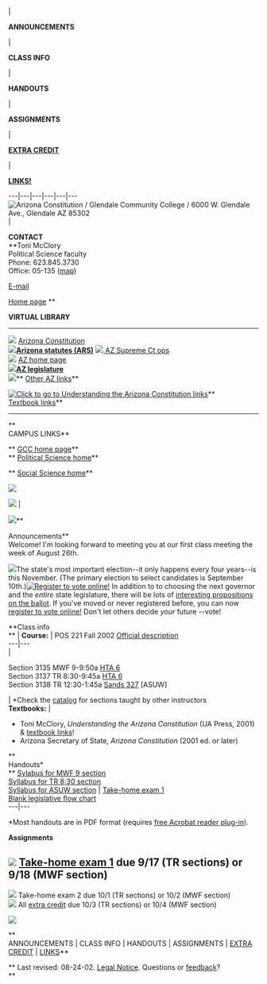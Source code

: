 |

**ANNOUNCEMENTS**

|

**CLASS INFO**

|

**HANDOUTS**

|

**ASSIGNMENTS**

|

**[EXTRA CREDIT](http://staff.gc.maricopa.edu/%7Etmcclory/az_extra.htm)**

|

**[LINKS!](http://staff.gc.maricopa.edu/%7Etmcclory/understanding/ch1.htm)**  
  
---|---|---|---|---|---  
![Arizona Constitution / Glendale Community College / 6000 W. Glendale Ave.,
Glendale AZ 85302](title_az.jpg)  
|

**CONTACT**  
  **Toni McClory  
  Political Science faculty  
  Phone: 623.845.3730  
  Office: 05-135
([map](http://www.gc.maricopa.edu/index/campus.cfm?see=Faculty_Offices_05-101_to_152))  
  
  [E-mail](mailto:toni.mcclory@gcmail.maricopa.edu)  
  
  [Home page](http://staff.gc.maricopa.edu/%7Etmcclory/) **

**VIRTUAL LIBRARY**  
  
---  
  
![](bullet.gif) [Arizona Constitution
](http://www.azleg.state.az.us/const/const.htm)  
**![](bullet.gif)[Arizona statutes
(ARS)](http://www.azleg.state.az.us/ars/ars.htm)** ![](bullet.gif)[ AZ Supreme
Ct ops](http://www.supreme.state.az.us/opin/) [  
![](bullet.gif)](http://www.law.cornell.edu/constitution/constitution.overview.html)
[AZ home page](http://www.az.gov/webapp/portal/)  
![](bullet.gif)**[AZ legislature](http://www.azleg.state.az.us/)**  
![](bullet.gif)** [Other AZ
links](http://gcweb.gc.maricopa.edu/socsci/polsci/links.htm#arizona)**  
  
[![Click to go to Understanding the Arizona Constitution
links](understandingsm.jpg)](http://staff.gc.maricopa.edu/%7Etmcclory/understanding/ch1.htm)**
[  
Textbook
links](http://staff.gc.maricopa.edu/%7Etmcclory/understanding/ch1.htm)**  
****  
  
**  
CAMPUS LINKS**  
  
**   [GCC home page](http://www.gc.maricopa.edu)**  
**   [Political Science home](http://gcweb.gc.maricopa.edu/socsci/polsci/)**  
  
**   [Social Science home](http://gcweb.gc.maricopa.edu/socsci/)**  
  
![](file:///C|/Documents%20and%20Settings/Toni%20McClory/My%20Documents/Websites/CLASSES/civil%20rights/pixel.gif)

![](file:///C|/Documents%20and%20Settings/Toni%20McClory/My%20Documents/Websites/CLASSES/civil%20rights/pixel.gif)
|

![](file:///C|/Documents%20and%20Settings/Toni%20McClory/My%20Documents/Websites/CLASSES/civil%20rights/pixel.gif)**  
  
Announcements**  
Welcome! I'm looking forward to meeting you at our first class meeting the
week of August 26th.

![](cbullet.gif)The state's most important election--it only happens every
four years--is this November. (The primary election to select candidates is
September 10th.)[![Register to vote
online!](ezvoter.jpg)](https://az.gov/webapp/evoter/) In addition to to
choosing the next governor and the _entire_ state legislature, there will be
lots of [interesting propositions on the
ballot](http://www.sosaz.com/election/2002/General/ballotmeasures.htm). If
you've moved or never registered before, you can now [register to vote
online!](https://az.gov/webapp/evoter/) Don't let others decide _your_ future
--vote!

**Class info  
** | **Course:** |  POS 221    Fall 2002    [Official
description](http://www.dist.maricopa.edu/curriculum/M-Z/936pos221.html)  
---|---  
  |

Section 3135 MWF 9-9:50a  [HTA
6](http://www.gc.maricopa.edu/index/campus.cfm?see=High_Tech_Annex)  
Section 3137 TR 8:30-9:45a  [HTA
6](http://www.gc.maricopa.edu/index/campus.cfm?see=High_Tech_Annex)  
Section 3138 TR 12:30-1:45a [Sands
327](http://www.west.asu.edu/aboutasuw/direct.htm#campusbuildings) [ASUW]  
  
  | *Check the
[catalog](http://gcinfo.gc.maricopa.edu/sis/schedule?POS&20026&SITE=ALL) for
sections taught by other instructors  
**Textbooks:** |

  * Toni McClory, _Understanding the Arizona Constitution_ (UA Press, 2001)  & [textbook links](http://staff.gc.maricopa.edu/%7Etmcclory/understanding/ch1.htm)!
  * Arizona Secretary of State, _Arizona Constitution_ (2001 ed. or later)

  
**  
Handouts*  
** [Sylabus for MWF 9 section](221_syllabusMWF.pdf)  
[Syllabus for TR 8:30 section](221_syllabusTR.pdf)  
[Syllabus for ASUW section](221_syllabusASUW.pdf) | [Take-home exam
1](221_exam1.pdf)  
[Blank legislative flow chart](flowchart_blank.pdf)  
---|---  
  
*Most handouts are in PDF format (requires [free Acrobat reader plug-in](http://www.adobe.com/products/acrobat/readstep2.html)).

**Assignments**

![](cbullet.gif) [Take-home exam 1](221_exam1.pdf) due 9/17 (TR sections) or
9/18 (MWF section)  
---  
![](cbullet.gif) Take-home exam 2 due 10/1 (TR sections) or 10/2 (MWF section)  
![](cbullet.gif) All [extra
credit](http://staff.gc.maricopa.edu/%7Etmcclory/az_extra.htm) due 10/3 (TR
sections) or 10/4 (MWF section)  
  
  
  
  
  

  

![](file:///C|/Documents%20and%20Settings/Toni%20McClory/My%20Documents/Websites/CLASSES/civil%20rights/pixel.gif)  
  
**  
ANNOUNCEMENTS  |  CLASS INFO  |  HANDOUTS  |  ASSIGNMENTS  |  [EXTRA
CREDIT](http://staff.gc.maricopa.edu/%7Etmcclory/az_extra.htm)  |
[LINKS](http://staff.gc.maricopa.edu/%7Etmcclory/understanding/ch1.htm)**

**   Last revised: 08-24-02.    [Legal
Notice](http://www.gc.maricopa.edu/disclaimer.html).    Questions or
[feedback](mailto:toni.mcclory@gcmail.maricopa.edu)?  
  **

